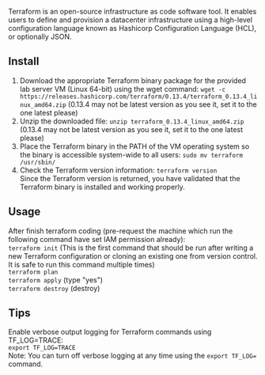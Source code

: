 Terraform is an open-source infrastructure as code software tool. It enables users to define and provision a datacenter infrastructure using a high-level configuration language known as Hashicorp Configuration Language (HCL), or optionally JSON.  
  
## Install
1. Download the appropriate Terraform binary package for the provided lab server VM (Linux 64-bit) using the wget command:
`wget -c https://releases.hashicorp.com/terraform/0.13.4/terraform_0.13.4_linux_amd64.zip` (0.13.4 may not be latest version as you see it, set it to the one latest please)  
2. Unzip the downloaded file:
`unzip terraform_0.13.4_linux_amd64.zip` (0.13.4 may not be latest version as you see it, set it to the one latest please)  
3. Place the Terraform binary in the PATH of the VM operating system so the binary is accessible system-wide to all users:
`sudo mv terraform /usr/sbin/`  
4. Check the Terraform version information:
`terraform version`  
Since the Terraform version is returned, you have validated that the Terraform binary is installed and working properly.  
  
## Usage
After finish terraform coding (pre-request the machine which run the following command have set IAM permission already):  
`terraform init` (This is the first command that should be run after writing a new Terraform configuration or cloning an existing one from version control. It is safe to run this command multiple times)  
`terraform plan`  
`terraform apply` (type "yes")  
`terraform destroy` (destroy)  
  
## Tips
Enable verbose output logging for Terraform commands using TF_LOG=TRACE:  
`export TF_LOG=TRACE`  
Note: You can turn off verbose logging at any time using the `export TF_LOG=` command.  
